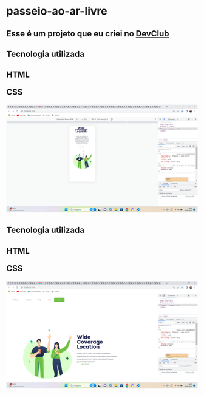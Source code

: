 # passeio-ao-ar-livre

<h2>Esse é um projeto que eu criei no <a href="https://rodolfomori.com.br/devclub">DevClub</a></h2>
<h2>Tecnologia utilizada<h2>
 HTML
  
 CSS
  
  
  
<img src="https://github.com/135791maria/passeio-ao-ar-livre/blob/master/img/Captura%20de%20tela%202023-06-10%20160510.png?raw=true">
<h2>Tecnologia utilizada <h2>
 HTML
  
 CSS
 
 
 
<img src="https://github.com/135791maria/passeio-ao-ar-livre/blob/master/img/Captura%20de%20tela%202023-06-10%20160532.png?raw=true"/>
